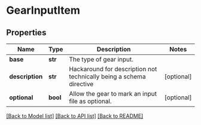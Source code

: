 # GearInputItem

## Properties
Name | Type | Description | Notes
------------ | ------------- | ------------- | -------------
**base** | **str** | The type of gear input. | 
**description** | **str** | Hackaround for description not technically being a schema directive | [optional] 
**optional** | **bool** | Allow the gear to mark an input file as optional. | [optional] 

[[Back to Model list]](../README.md#documentation-for-models) [[Back to API list]](../README.md#documentation-for-api-endpoints) [[Back to README]](../README.md)


